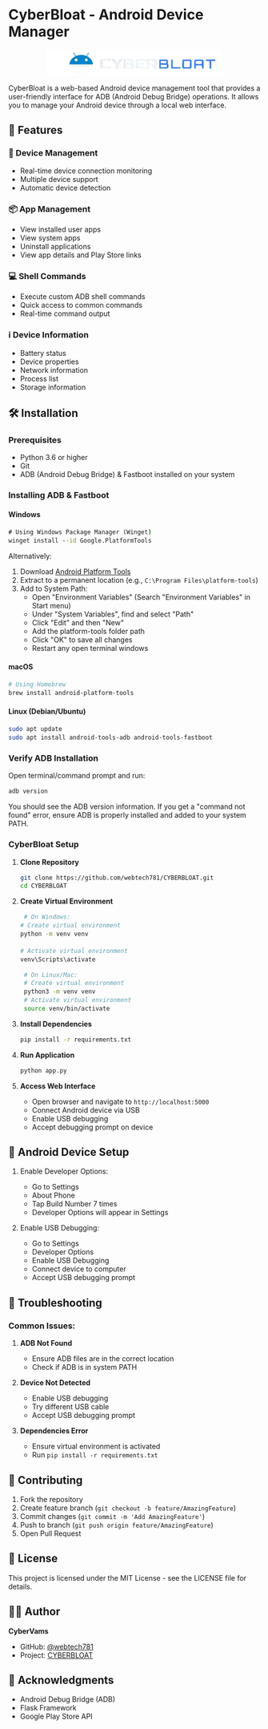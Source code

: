 # CyberBloat - Android Device Manager

<p align="center">
  <img src="static/images/cyberbloat-logo-title.png" alt="CyberBloat Logo"  width="350"/>
</p>

CyberBloat is a web-based Android device management tool that provides a user-friendly interface for ADB (Android Debug Bridge) operations. It allows you to manage your Android device through a local web interface.

## 🚀 Features

### 📱 Device Management
- Real-time device connection monitoring
- Multiple device support
- Automatic device detection

### 📦 App Management
- View installed user apps
- View system apps
- Uninstall applications
- View app details and Play Store links

### 💻 Shell Commands
- Execute custom ADB shell commands
- Quick access to common commands
- Real-time command output

### ℹ️ Device Information
- Battery status
- Device properties
- Network information
- Process list
- Storage information

## 🛠️ Installation

### Prerequisites
- Python 3.6 or higher
- Git
- ADB (Android Debug Bridge) & Fastboot installed on your system

### Installing ADB & Fastboot

#### Windows
```cmd
# Using Windows Package Manager (Winget)
winget install --id Google.PlatformTools
```

Alternatively:
1. Download [Android Platform Tools](https://developer.android.com/tools/releases/platform-tools)
2. Extract to a permanent location (e.g., `C:\Program Files\platform-tools`)
3. Add to System Path:
   - Open "Environment Variables" (Search "Environment Variables" in Start menu)
   - Under "System Variables", find and select "Path"
   - Click "Edit" and then "New"
   - Add the platform-tools folder path
   - Click "OK" to save all changes
   - Restart any open terminal windows

#### macOS
```bash
# Using Homebrew
brew install android-platform-tools
```

#### Linux (Debian/Ubuntu)
```bash
sudo apt update
sudo apt install android-tools-adb android-tools-fastboot
```

### Verify ADB Installation
Open terminal/command prompt and run:
```bash
adb version
```
You should see the ADB version information. If you get a "command not found" error, ensure ADB is properly installed and added to your system PATH.

### CyberBloat Setup

1. **Clone Repository**
   ```bash
   git clone https://github.com/webtech781/CYBERBLOAT.git
   cd CYBERBLOAT
   ```

2. **Create Virtual Environment**
   ```bash
    # On Windows:
   # Create virtual environment
   python -m venv venv

   # Activate virtual environment
   venv\Scripts\activate
   ```
   ```bash
    # On Linux/Mac:
    # Create virtual environment
    python3 -m venv venv
    # Activate virtual environment
    source venv/bin/activate
   ```

3. **Install Dependencies**
   ```bash
   pip install -r requirements.txt
   ```

4. **Run Application**
   ```bash
   python app.py
   ```

5. **Access Web Interface**
   - Open browser and navigate to `http://localhost:5000`
   - Connect Android device via USB
   - Enable USB debugging
   - Accept debugging prompt on device

## 📱 Android Device Setup

1. Enable Developer Options:
   - Go to Settings
   - About Phone
   - Tap Build Number 7 times
   - Developer Options will appear in Settings

2. Enable USB Debugging:
   - Go to Settings
   - Developer Options
   - Enable USB Debugging
   - Connect device to computer
   - Accept USB debugging prompt

## 🔧 Troubleshooting

### Common Issues:
1. **ADB Not Found**
   - Ensure ADB files are in the correct location
   - Check if ADB is in system PATH

2. **Device Not Detected**
   - Enable USB debugging
   - Try different USB cable
   - Accept USB debugging prompt

3. **Dependencies Error**
   - Ensure virtual environment is activated
   - Run `pip install -r requirements.txt`

## 🤝 Contributing

1. Fork the repository
2. Create feature branch (`git checkout -b feature/AmazingFeature`)
3. Commit changes (`git commit -m 'Add AmazingFeature'`)
4. Push to branch (`git push origin feature/AmazingFeature`)
5. Open Pull Request

## 📄 License

This project is licensed under the MIT License - see the LICENSE file for details.

## 👨‍💻 Author

**CyberVams**
- GitHub: [@webtech781](https://github.com/webtech781)
- Project: [CYBERBLOAT](https://github.com/webtech781/CYBERBLOAT)

## 🙏 Acknowledgments

- Android Debug Bridge (ADB)
- Flask Framework
- Google Play Store API
